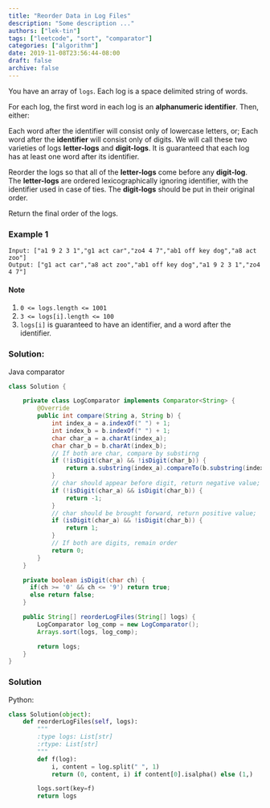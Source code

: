 ```yaml
---
title: "Reorder Data in Log Files"
description: "Some description ..."
authors: ["lek-tin"]
tags: ["leetcode", "sort", "comparator"]
categories: ["algorithm"]
date: 2019-11-08T23:56:44-08:00
draft: false
archive: false
---
```

You have an array of `logs`.  Each log is a space delimited string of words.

For each log, the first word in each log is an **alphanumeric identifier**.  Then, either:

Each word after the identifier will consist only of lowercase letters, or;
Each word after the **identifier** will consist only of digits.
We will call these two varieties of logs **letter-logs** and **digit-logs**.  It is guaranteed that each log has at least one word after its identifier.

Reorder the logs so that all of the **letter-logs** come before any **digit-log**.  The **letter-logs** are ordered lexicographically ignoring identifier, with the identifier used in case of ties.  The **digit-logs** should be put in their original order.

Return the final order of the logs.

 

### Example 1
```
Input: ["a1 9 2 3 1","g1 act car","zo4 4 7","ab1 off key dog","a8 act zoo"]
Output: ["g1 act car","a8 act zoo","ab1 off key dog","a1 9 2 3 1","zo4 4 7"]
```

#### Note
1. `0 <= logs.length <= 1001`
2. `3 <= logs[i].length <= 100`
3. `logs[i]` is guaranteed to have an identifier, and a word after the identifier.

### Solution:
Java comparator
```java
class Solution {

    private class LogComparator implements Comparator<String> {
        @Override
        public int compare(String a, String b) {
            int index_a = a.indexOf(" ") + 1;
            int index_b = b.indexOf(" ") + 1;
            char char_a = a.charAt(index_a);
            char char_b = b.charAt(index_b);
            // If both are char, compare by substirng
            if (!isDigit(char_a) && !isDigit(char_b)) {
                return a.substring(index_a).compareTo(b.substring(index_b));
            }
            // char should appear before digit, return negative value;
            if (!isDigit(char_a) && isDigit(char_b)) {
                return -1;
            }
            // char should be brought forward, return positive value;
            if (isDigit(char_a) && !isDigit(char_b)) {
                return 1;
            }
            // If both are digits, remain order
            return 0;
        }
    }

    private boolean isDigit(char ch) {
      if(ch >= '0' && ch <= '9') return true;
      else return false;
    }

    public String[] reorderLogFiles(String[] logs) {
        LogComparator log_comp = new LogComparator();
        Arrays.sort(logs, log_comp);

        return logs;
    }
}
```

### Solution

Python:
```python
class Solution(object):
    def reorderLogFiles(self, logs):
        """
        :type logs: List[str]
        :rtype: List[str]
        """
        def f(log):
            i, content = log.split(" ", 1)
            return (0, content, i) if content[0].isalpha() else (1,)

        logs.sort(key=f)
        return logs
```